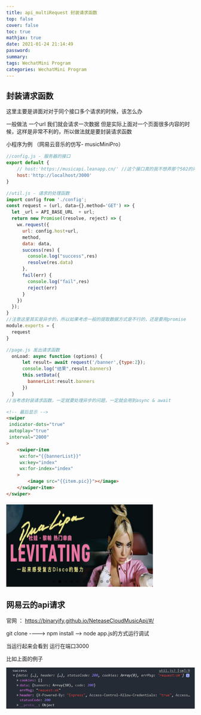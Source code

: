 ```yaml
---
title: api_multiRequest 封装请求函数 
top: false
cover: false
toc: true
mathjax: true
date: 2021-01-24 21:14:49
password:
summary:
tags: WechatMini Program
categories: WechatMini Program
---
```


## 封装请求函数

这里主要是讲面对对于同个接口多个请求的时候，该怎么办

一般做法
一个url 我们就会请求一次数据
但是实际上面对一个页面很多内容的时候，这样是非常不利的，所以做法就是要封装请求函数

小程序为例 （网易云音乐的仿写- musicMiniPro）

```js
//config.js - 服务器的接口
export default {
    // host:'https://musicapi.leanapp.cn/' //这个接口真的我不想弄那个502的问题所以
    host:'http://localhost/3000'
}
```

```js
//util.js - 请求的处理函数
import config from './config';
const request = (url, data={},method='GET') => { 
  let _url = API_BASE_URL  + url;
  return new Promise((resolve, reject) => {
    wx.request({
      url: config.host+url,
      method,
      data: data, 
      success(res) {
        console.log("success",res)
        resolve(res.data) 
      },
      fail(err) {
        console.log("fail",res)
        reject(err)
      }
    })
  });
} 
//注意这里其实是异步的，所以如果考虑一般的提取数据方式是不行的，还是要用promise
module.exports = {
  request
}
```

```js
//page.js 发出请求函数
  onLoad: async function (options) {
      let result= await request('/banner',{type:2});
      console.log("结果",result.banners)
      this.setData({
        bannerList:result.banners
      })
  }
//当考虑封装请求函数，一定就要处理异步的问题，一定就会用到async & await
```

```html
<!-- 最后显示 -->
<swiper
 indicator-dots="true"
 autoplay="true"
 interval="2000"
>
	<swiper-item
	 wx:for="{{bannerList}}"
	 wx:key="index"
	 wx:for-index="index"
	>
		<image src="{{item.pic}}"></image>
	</swiper-item>
</swiper>
```

![](api-multiRequest/image-20210124224454356.png)

## 网易云的api请求

官网 ： https://binaryify.github.io/NeteaseCloudMusicApi/#/

git clone ----> npm install —> node app.js的方式运行调试

当运行起来会看到 运行在端口3000

比如上面的例子

![](api-multiRequest/image-20210124223220969.png)